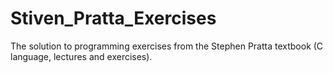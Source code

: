 # Stiven_Pratta_Exercises
The solution to programming exercises from the Stephen Pratta textbook (C language, lectures and exercises).
